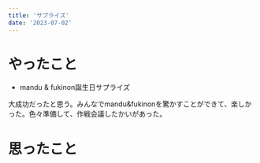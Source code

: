 ```yaml
---
title: 'サプライズ'
date: '2023-07-02'
---
```


# やったこと

- mandu & fukinon誕生日サプライズ

大成功だったと思う。みんなでmandu&fukinonを驚かすことができて、楽しかった。色々準備して、作戦会議したかいがあった。


# 思ったこと

